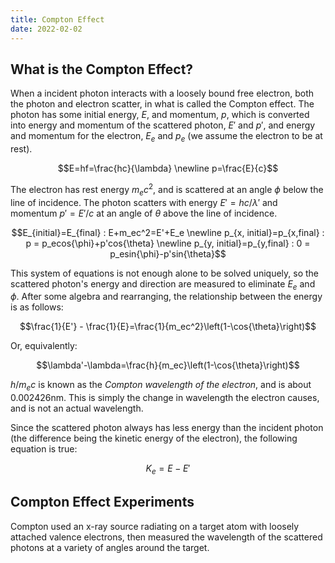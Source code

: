 ```yaml
---
title: Compton Effect
date: 2022-02-02
---
```


## What is the Compton Effect?

When a incident photon interacts with a loosely bound free electron, both the photon and electron scatter, in what is called the Compton effect. The photon has some initial energy, $E$, and momentum, $p$, which is converted into energy and momentum of the scattered photon, $E'$ and $p'$, and energy and momentum for the electron, $E_e$ and $p_e$ (we assume the electron to be at rest).

$$E=hf=\frac{hc}{\lambda} \newline p=\frac{E}{c}$$

The electron has rest energy $m_ec^2$, and is scattered at an angle $\phi$ below the line of incidence. The photon scatters with energy $E'=hc/\lambda'$ and momentum $p'=E'/c$ at an angle of $\theta$ above the line of incidence.

$$E_{initial}=E_{final} : E+m_ec^2=E'+E_e \newline p_{x, initial}=p_{x,final} : p = p_ecos{\phi}+p'cos{\theta} \newline p_{y, initial}=p_{y,final} : 0 = p_esin{\phi}-p'sin{\theta}$$

This system of equations is not enough alone to be solved uniquely, so the scattered photon's energy and direction are measured to eliminate $E_e$ and $\phi$. After some algebra and rearranging, the relationship between the energy is as follows:

$$\frac{1}{E'} - \frac{1}{E}=\frac{1}{m_ec^2}\left(1-\cos{\theta}\right)$$

Or, equivalently:

$$\lambda'-\lambda=\frac{h}{m_ec}\left(1-\cos{\theta}\right)$$

$h/m_ec$ is known as the *Compton wavelength of the electron*, and is about $0.002426$nm. This is simply the change in wavelength the electron causes, and is not an actual wavelength.

Since the scattered photon always has less energy than the incident photon (the difference being the kinetic energy of the electron), the following equation is true:

$$K_e=E-E'$$

## Compton Effect Experiments

Compton used an x-ray source radiating on a target atom with loosely attached valence electrons, then measured the wavelength of the scattered photons at a variety of angles around the target.